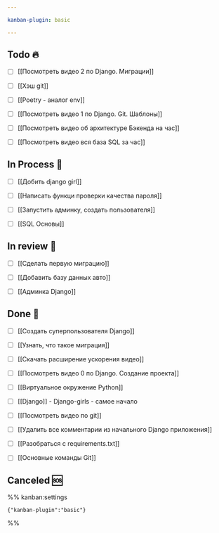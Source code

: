 ```yaml
---

kanban-plugin: basic

---
```


## Todo 🔥

- [ ] [[Посмотреть видео 2 по Django. Миграции]]
- [ ] [[Хэш git]]
- [ ] [[Poetry - аналог env]]
- [ ] [[Посмотреть видео 1 по Django. Git. Шаблоны]]
- [ ] [[Посмотреть видео об архитектуре Бэкенда на час]]
- [ ] [[Посмотреть видео вся база SQL за час]]


## In Process 🍉

- [ ] [[Добить django girl]]
- [ ] [[Написать функци проверки качества пароля]]
- [ ] [[Запустить админку, создать пользователя]]
- [ ] [[SQL Основы]]


## In review 🥇

- [ ] [[Сделать первую миграцию]]
- [ ] [[Добавить базу данных авто]]
- [ ] [[Админка Django]]


## Done 🤽

- [ ] [[Создать суперпользователя Django]]
- [ ] [[Узнать, что такое миграция]]
- [ ] [[Скачать расширение ускорения видео]]
- [ ] [[Посмотреть видео 0 по Django. Создание проекта]]
- [ ] [[Виртуальное окружение Python]]
- [ ] [[Django]] - Django-girls - самое начало
- [ ] [[Посмотреть видео по git]]
- [ ] [[Удалить все комментарии из начального Django приложения]]
- [ ] [[Разобраться с requirements.txt]]
- [ ] [[Основные команды Git]]


## Canceled 🆘





%% kanban:settings
```
{"kanban-plugin":"basic"}
```
%%